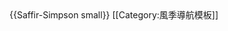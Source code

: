 </tr></table></td><td>{{Saffir-Simpson small}}</td></tr></table>
</div></div><noinclude>
[[Category:風季導航模板]]
</noinclude>